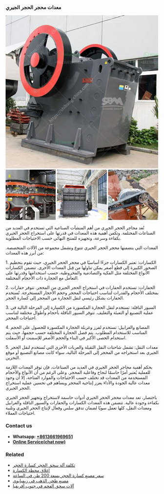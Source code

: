<h3>معدات محجر الحجر الجيري</h3><img src='1701854274.jpg' alt=''><p>تُعد محاجر الحجر الجيري من أهم المنشآت الصناعية التي تستخدم في العديد من الصناعات المختلفة. وتكمن أهمية هذه المعدات في قدرتها على استخراج الحجر الجيري بكفاءة وسرعة، وتجهيزه للمنتج النهائي حسب الاحتياجات المطلوبة.</p><p>المعدات التي يتضمنها محجر الحجر الجيري تتنوع وتشمل مجموعة من الآلات المتخصصة. من أبرز هذه المعدات:</p><p>1. الكسارات: تعتبر الكسارات جزءًا أساسيًا في محجر الحجر الجيري، حيث تقوم بتحطيم الصخور الكبيرة إلى قطع أصغر يمكن تناولها من قِبل المعدات الأخرى. تتضمن الكسارات الأنواع المختلفة مثل الفكية والتصادمية والمخروطية، حسب استخدامها وقدرتها على التعامل مع الحجارة ذات الأحجام المختلفة.</p><p>2. الحفارات: تستخدم الحفارات في استخراج الحجر الجيري من المحجر. تتوفر حفارات بمختلف الأحجام والقدرات لتناسب احتياجات المحجر وحجم الأحجار المستخرجة. تُستخدم الحفارات بشكل رئيسي لنقل الحجارة من المحجر إلى كسارة الحجر.</p><p>3. السيور الناقلة: تستخدم لنقل الحجارة المكسورة من الكسارة إلى المرحلة التالية في عملية التصنيع أو التعبئة والتغليف. تتوفر السيور الناقلة بأحجام وأطوال مختلفة لتناسب احتياجات المحجر.</p><p>4. المصانع والغرابيل: تستخدم لفرز وغربلة الحجارة المكسورة للحصول على الحجم المناسب للاستخدام المطلوب. يتم فصل الحجارة المختلفة حسب حجمها، حيث يتم استخدام الحصى الأكبر في البناء والحجم الأصغر للإسمنت أو الأسفلت.</p><p>5. معدات النقل: تشمل شاحنات النقل الثقيلة والعربات الأخرى التي تُستخدم لنقل الحجر الجيري بعد استخراجه من المحجر إلى المرحلة التالية، سواء كانت مصانع التصنيع أو موقع التخزين.</p><p>بحكم أهمية محاجر الحجر الجيري في العديد من الصناعات، فإن توفر المعدات اللازمة للعملية يُعتبر أمرًا حاسمًا لنجاح وفاعلية المحجر. وعلى الرغم من أن الأنواع والأحجام المستخدمة من المعدات قد تختلف حسب الاحتياجات والموارد المتاحة، إلا أن وجود معدات عالية الجودة والأداء يعزز إنتاجية المحجر ويساهم في تحسين عملية استخراج الحجر الجيري.</p><p>باختصار، تعد معدات محجر الحجر الجيري أدوات حاسمة لاستخراج وتجهيز الحجر الجيري بكفاءة وجودة عالية. تتضمن هذه المعدات الكسارات والحفارات والسيور الناقلة والغرابيل ومعدات النقل، كلها تعمل سويًا لضمان تدفق سلس وفعال لإنتاج الحجر الجيري وتلبية احتياجات العملاء.</p><h3>Contact us</h3><ul><li><strong>Whatsapp:&nbsp;<a href="https://wa.me/8613661969651">+8613661969651</a></strong></li><li><a href="https://swt.shibang-china.com/?git&amp;zhl&amp;معدات محجر الحجر الجيري"><strong>Online Service(chat now)</strong></a></li></ul><h3>Related</h3><ul><li><a href='تكلفة آلة سحق الحجر كسارة الحجر.md'>تكلفة آلة سحق الحجر كسارة الحجر</a></li><li><a href='إغلاق محطة الكسارة.md'>إغلاق محطة الكسارة</a></li><li><a href='سعر مصنع كسارة الحجر بسعة 200 طن في الساعة.md'>سعر مصنع كسارة الحجر بسعة 200 طن في الساعة</a></li><li><a href='مصنع طحن الذهب في زيمبابوي.md'>مصنع طحن الذهب في زيمبابوي</a></li><li><a href='آلات سحق الفحم في جنوب أفريقيا.md'>آلات سحق الفحم في جنوب أفريقيا</a></li></ul>